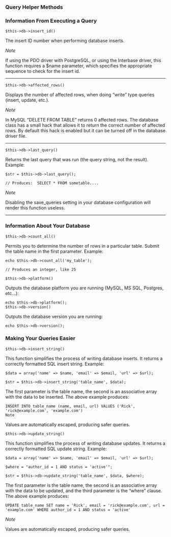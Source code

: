 ###  Query Helper Methods ###
### Information From Executing a Query ###
	$this->db->insert_id()

The insert ID number when performing database inserts.

*Note*

If using the PDO driver with PostgreSQL, or using the Interbase driver, this function requires a $name parameter, which specifies the appropriate sequence to check for the insert id.

------

	$this->db->affected_rows()

Displays the number of affected rows, when doing “write” type queries (insert, update, etc.).

*Note*

In MySQL “DELETE FROM TABLE” returns 0 affected rows. The database class has a small hack that allows it to return the correct number of affected rows. By default this hack is enabled but it can be turned off in the database driver file.

------

	$this->db->last_query()

Returns the last query that was run (the query string, not the result). Example:

	$str = $this->db->last_query();

	// Produces:  SELECT * FROM sometable....

*Note*

Disabling the save_queries setting in your database configuration will render this function useless.

------
### Information About Your Database ###
	
	$this->db->count_all()

Permits you to determine the number of rows in a particular table. Submit the table name in the first parameter. Example:

	echo $this->db->count_all('my_table');

	// Produces an integer, like 25
	
	$this->db->platform()

Outputs the database platform you are running (MySQL, MS SQL, Postgres, etc...):

	echo $this->db->platform();
	$this->db->version()

Outputs the database version you are running:

	echo $this->db->version();

### Making Your Queries Easier ###

	$this->db->insert_string()

This function simplifies the process of writing database inserts. It returns a correctly formatted SQL insert string. Example:

	$data = array('name' => $name, 'email' => $email, 'url' => $url);
	
	$str = $this->db->insert_string('table_name', $data);

The first parameter is the table name, the second is an associative array with the data to be inserted. The above example produces:

	INSERT INTO table_name (name, email, url) VALUES ('Rick', 'rick@example.com', 'example.com')
	Note

Values are automatically escaped, producing safer queries.

	$this->db->update_string()

This function simplifies the process of writing database updates. It returns a correctly formatted SQL update string. Example:

	$data = array('name' => $name, 'email' => $email, 'url' => $url);
	
	$where = "author_id = 1 AND status = 'active'";
	
	$str = $this->db->update_string('table_name', $data, $where);

The first parameter is the table name, the second is an associative array with the data to be updated, and the third parameter is the “where” clause. The above example produces:

	UPDATE table_name SET name = 'Rick', email = 'rick@example.com', url = 'example.com' WHERE author_id = 1 AND status = 'active'

*Note*

Values are automatically escaped, producing safer queries.